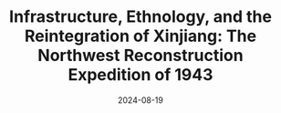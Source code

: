 ---
title: "Infrastructure, Ethnology, and the Reintegration of Xinjiang: The Northwest Reconstruction Expedition of 1943"
date: 2024-08-19
draft: false
tags: ["articles"]
externalUrl: "https://doi.org/10.1515/9783111245362-005"
---